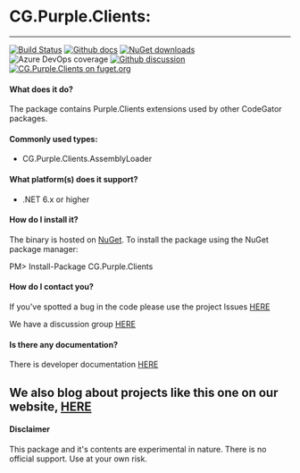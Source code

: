 # CG.Purple.Clients: 
---
[![Build Status](https://dev.azure.com/codegator/CG.Purple.Clients/_apis/build/status/CodeGator.CG.Purple.Clients?branchName=main)](https://dev.azure.com/codegator/CG.Purple.Clients/_build/latest?definitionId=39&branchName=main)
[![Github docs](https://img.shields.io/static/v1?label=Documentation&message=online&color=blue)](https://codegator.github.io/CG.Purple.Clients/)
[![NuGet downloads](https://img.shields.io/nuget/dt/CG.Purple.Clients.svg?style=flat)](https://nuget.org/packages/CG.Purple.Clients)
![Azure DevOps coverage](https://img.shields.io/azure-devops/coverage/codegator/CG.Purple.Clients/39)
[![Github discussion](https://img.shields.io/badge/Discussion-online-blue)](https://github.com/CodeGator/CG.Purple.Clients/discussions)
[![CG.Purple.Clients on fuget.org](https://www.fuget.org/packages/CG.Purple.Clients/badge.svg)](https://www.fuget.org/packages/CG.Purple.Clients)

#### What does it do?
The package contains Purple.Clients extensions used by other CodeGator packages.

#### Commonly used types:
* CG.Purple.Clients.AssemblyLoader

#### What platform(s) does it support?
* .NET 6.x or higher

#### How do I install it?
The binary is hosted on [NuGet](https://www.nuget.org/packages/CG.Purple.Clients/). To install the package using the NuGet package manager:

PM> Install-Package CG.Purple.Clients

#### How do I contact you?
If you've spotted a bug in the code please use the project Issues [HERE](https://github.com/CodeGator/CG.Purple.Clients/issues)

We have a discussion group [HERE](https://github.com/CodeGator/CG.Purple.Clients/discussions)

#### Is there any documentation?
There is developer documentation [HERE](https://codegator.github.io/CG.Purple.Clients/)

We also blog about projects like this one on our website, [HERE](http://www.codegator.com)
---
#### Disclaimer
This package and it's contents are experimental in nature. There is no official support. Use at your own risk.
